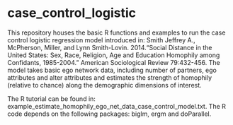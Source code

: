 # case_control_logistic
This repository houses the basic R functions and examples to run the case control logistic regression model introduced in: Smith Jeffrey A., McPherson, Miller, and Lynn Smith-Lovin.  2014.“Social Distance in the United States: Sex, Race, Religion, Age and Education Homophily among Confidants, 1985-2004.” American Sociological Review 79:432-456. The model takes basic ego network data, including number of partners, ego attributes and alter attributes and estimates the strength of homophily (relative to chance) along the demographic dimensions of interest.

The R tutorial can be found in: example_estimate_homophily_ego_net_data_case_control_model.txt. The R code depends on the following packages: 
biglm, ergm and doParallel. 
